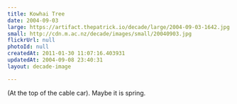 ```yaml
---
title: Kowhai Tree
date: 2004-09-03
large: https://artifact.thepatrick.io/decade/large/2004-09-03-1642.jpg
small: http://cdn.m.ac.nz/decade/images/small/20040903.jpg
flickrUrl: null
photoId: null
createdAt: 2011-01-30 11:07:16.403931
updatedAt: 2004-09-08 23:40:31
layout: decade-image

---
```

(At the top of the cable car). Maybe it is spring.
